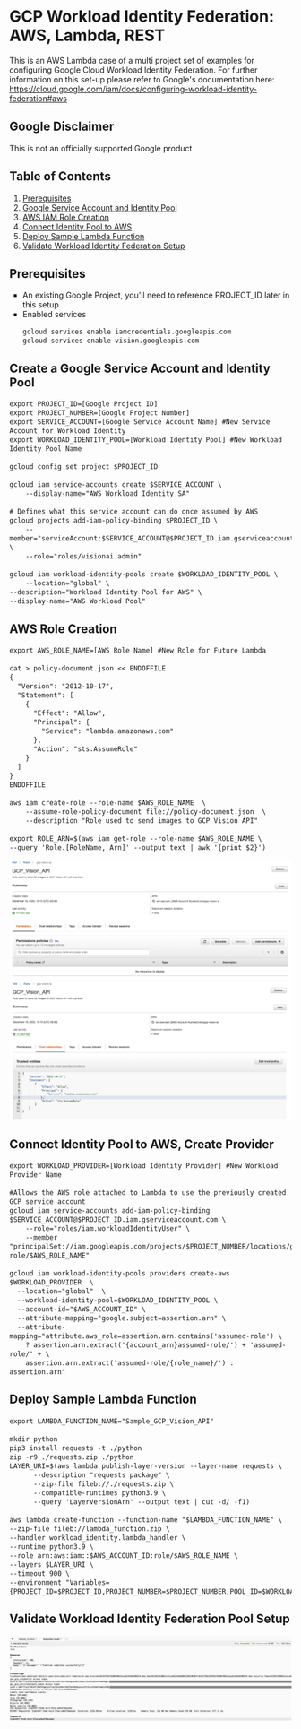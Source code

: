 # GCP Workload Identity Federation: AWS, Lambda, REST

This is an AWS Lambda case of a multi project set of examples for configuring Google Cloud Workload Identity Federation. For further information on this set-up please refer to Google's documentation here: https://cloud.google.com/iam/docs/configuring-workload-identity-federation#aws

## Google Disclaimer
This is not an officially supported Google product

## Table of Contents
1. [Prerequisites](https://github.com/dreardon/gcp-workload-identity-federation-aws-lambda-rest#prerequisites)
1. [Google Service Account and Identity Pool](https://github.com/dreardon/gcp-workload-identity-federation-aws-lambda-rest#create-a-google-service-account-and-identity-pool)
1. [AWS IAM Role Creation](https://github.com/dreardon/gcp-workload-identity-federation-aws-lambda-rest#aws-role-creation)
1. [Connect Identity Pool to AWS](https://github.com/dreardon/gcp-workload-identity-federation-aws-lambda-rest#connect-identity-pool-to-aws-create-provider)
1. [Deploy Sample Lambda Function](https://github.com/dreardon/gcp-workload-identity-federation-aws-lambda-rest#deploy-sample-lambda-function)
1. [Validate Workload Identity Federation Setup](https://github.com/dreardon/gcp-workload-identity-federation-aws-lambda-rest#validate-workload-identity-federation-pool-setup)

## Prerequisites
<ul type="square"><li>An existing Google Project, you'll need to reference PROJECT_ID later in this setup</li>
<li>Enabled services</li>

```
gcloud services enable iamcredentials.googleapis.com
gcloud services enable vision.googleapis.com
```
</ul>

## Create a Google Service Account and Identity Pool
```
export PROJECT_ID=[Google Project ID]
export PROJECT_NUMBER=[Google Project Number]
export SERVICE_ACCOUNT=[Google Service Account Name] #New Service Account for Workload Identity
export WORKLOAD_IDENTITY_POOL=[Workload Identity Pool] #New Workload Identity Pool Name

gcloud config set project $PROJECT_ID

gcloud iam service-accounts create $SERVICE_ACCOUNT \
    --display-name="AWS Workload Identity SA"

# Defines what this service account can do once assumed by AWS
gcloud projects add-iam-policy-binding $PROJECT_ID \
    --member="serviceAccount:$SERVICE_ACCOUNT@$PROJECT_ID.iam.gserviceaccount.com" \
    --role="roles/visionai.admin"

gcloud iam workload-identity-pools create $WORKLOAD_IDENTITY_POOL \
    --location="global" \
--description="Workload Identity Pool for AWS" \
--display-name="AWS Workload Pool"
```

## AWS Role Creation

```
export AWS_ROLE_NAME=[AWS Role Name] #New Role for Future Lambda

cat > policy-document.json << ENDOFFILE
{
  "Version": "2012-10-17",
  "Statement": [
    {
      "Effect": "Allow",
      "Principal": {
        "Service": "lambda.amazonaws.com"
      },
      "Action": "sts:AssumeRole"
    }
  ]
}
ENDOFFILE

aws iam create-role --role-name $AWS_ROLE_NAME  \
    --assume-role-policy-document file://policy-document.json  \
    --description "Role used to send images to GCP Vision API"

export ROLE_ARN=$(aws iam get-role --role-name $AWS_ROLE_NAME \
--query 'Role.[RoleName, Arn]' --output text | awk '{print $2}')
```
![AWS Role Permission Tab](images/aws_permissions.png)
![AWS Role Trust Tab](images/aws_trust.png)

## Connect Identity Pool to AWS, Create Provider

```
export WORKLOAD_PROVIDER=[Workload Identity Provider] #New Workload Provider Name

#Allows the AWS role attached to Lambda to use the previously created GCP service account
gcloud iam service-accounts add-iam-policy-binding $SERVICE_ACCOUNT@$PROJECT_ID.iam.gserviceaccount.com \
    --role="roles/iam.workloadIdentityUser" \
    --member "principalSet://iam.googleapis.com/projects/$PROJECT_NUMBER/locations/global/workloadIdentityPools/$WORKLOAD_IDENTITY_POOL/attribute.aws_role/arn:aws:sts::$AWS_ACCOUNT_ID:assumed-role/$AWS_ROLE_NAME"

gcloud iam workload-identity-pools providers create-aws $WORKLOAD_PROVIDER  \
  --location="global"  \
  --workload-identity-pool=$WORKLOAD_IDENTITY_POOL \
  --account-id="$AWS_ACCOUNT_ID" \
  --attribute-mapping="google.subject=assertion.arn" \
  --attribute-mapping="attribute.aws_role=assertion.arn.contains('assumed-role') \
    ? assertion.arn.extract('{account_arn}assumed-role/') + 'assumed-role/' + \
    assertion.arn.extract('assumed-role/{role_name}/') : assertion.arn"
```

## Deploy Sample Lambda Function
```
export LAMBDA_FUNCTION_NAME="Sample_GCP_Vision_API"

mkdir python
pip3 install requests -t ./python
zip -r9 ./requests.zip ./python
LAYER_URI=$(aws lambda publish-layer-version --layer-name requests \
      --description "requests package" \
      --zip-file fileb://./requests.zip \
      --compatible-runtimes python3.9 \
      --query 'LayerVersionArn' --output text | cut -d/ -f1)

aws lambda create-function --function-name "$LAMBDA_FUNCTION_NAME" \
--zip-file fileb://lambda_function.zip \
--handler workload_identity.lambda_handler \
--runtime python3.9 \
--role arn:aws:iam::$AWS_ACCOUNT_ID:role/$AWS_ROLE_NAME \
--layers $LAYER_URI \
--timeout 900 \
--environment "Variables={PROJECT_ID=$PROJECT_ID,PROJECT_NUMBER=$PROJECT_NUMBER,POOL_ID=$WORKLOAD_IDENTITY_POOL,PROVIDER_ID=$WORKLOAD_PROVIDER,SERVICE_ACCOUNT=$SERVICE_ACCOUNT}"
```

## Validate Workload Identity Federation Pool Setup
![Vision API Validation](images/validate.png)
